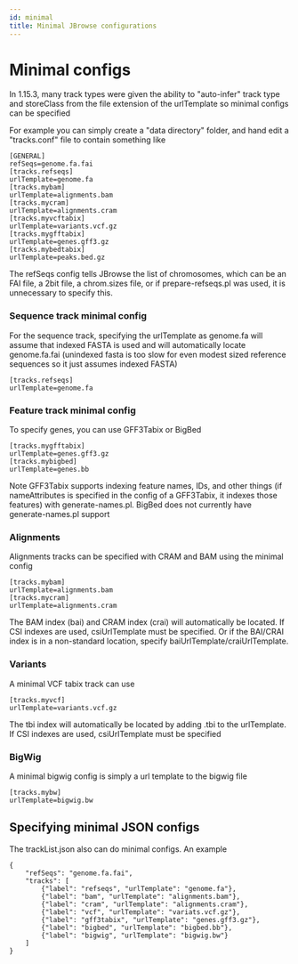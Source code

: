 ```yaml
---
id: minimal
title: Minimal JBrowse configurations
---
```


# Minimal configs

In 1.15.3, many track types were given the ability to "auto-infer" track type and storeClass from the file extension of the urlTemplate so minimal configs can be specified

For example you can simply create a "data directory" folder, and hand edit a "tracks.conf" file to contain something like

    [GENERAL]
    refSeqs=genome.fa.fai
    [tracks.refseqs]
    urlTemplate=genome.fa
    [tracks.mybam]
    urlTemplate=alignments.bam
    [tracks.mycram]
    urlTemplate=alignments.cram
    [tracks.myvcftabix]
    urlTemplate=variants.vcf.gz
    [tracks.mygfftabix]
    urlTemplate=genes.gff3.gz
    [tracks.mybedtabix]
    urlTemplate=peaks.bed.gz

The refSeqs config tells JBrowse the list of chromosomes, which can be an FAI file, a 2bit file, a chrom.sizes file, or if prepare-refseqs.pl was used, it is unnecessary to specify this.

### Sequence track minimal config

For the sequence track, specifying the urlTemplate as genome.fa will assume that indexed FASTA is used and will automatically locate genome.fa.fai (unindexed fasta is too slow for even modest sized reference sequences so it just assumes indexed FASTA)

    [tracks.refseqs]
    urlTemplate=genome.fa

### Feature track minimal config

To specify genes, you can use GFF3Tabix or BigBed

    [tracks.mygfftabix]
    urlTemplate=genes.gff3.gz
    [tracks.mybigbed]
    urlTemplate=genes.bb

Note GFF3Tabix supports indexing feature names, IDs, and other things (if nameAttributes is specified in the config of a GFF3Tabix, it indexes those features) with generate-names.pl. BigBed does not currently have generate-names.pl support

### Alignments

Alignments tracks can be specified with CRAM and BAM using the minimal config

    [tracks.mybam]
    urlTemplate=alignments.bam
    [tracks.mycram]
    urlTemplate=alignments.cram

The BAM index (bai) and CRAM index (crai) will automatically be located. If CSI indexes are used, csiUrlTemplate must be specified. Or if the BAI/CRAI index is in a non-standard location, specify baiUrlTemplate/craiUrlTemplate.

### Variants

A minimal VCF tabix track can use

    [tracks.myvcf]
    urlTemplate=variants.vcf.gz

The tbi index will automatically be located by adding .tbi to the urlTemplate. If CSI indexes are used, csiUrlTemplate must be specified

### BigWig

A minimal bigwig config is simply a url template to the bigwig file

    [tracks.mybw]
    urlTemplate=bigwig.bw

## Specifying minimal JSON configs

The trackList.json also can do minimal configs. An example

    {
        "refSeqs": "genome.fa.fai",
        "tracks": [
            {"label": "refseqs", "urlTemplate": "genome.fa"},
            {"label": "bam", "urlTemplate": "alignments.bam"},
            {"label": "cram", "urlTemplate": "alignments.cram"},
            {"label": "vcf", "urlTemplate": "variats.vcf.gz"},
            {"label": "gff3tabix", "urlTemplate": "genes.gff3.gz"},
            {"label": "bigbed", "urlTemplate": "bigbed.bb"},
            {"label": "bigwig", "urlTemplate": "bigwig.bw"}
        ]
    }
